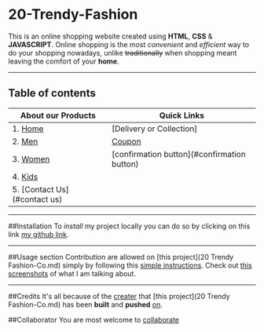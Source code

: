 # 20-Trendy-Fashion

This is an online shopping website created using **HTML**, **CSS** & **JAVASCRIPT**. Online shopping is the most *convenient* and *efficient* way to do your shopping nowadays, unlike ~~traditionally~~ when shopping meant leaving the comfort of your __home__.
___
## Table of contents
About our Products | Quick Links
------------ | -------------
1. [Home](#home) | [Delivery or Collection]
2. [Men](#men) | [Coupon](#coupon)
3. [Women](#women) | [confirmation button](#confirmation button)
4. [Kids](#kids) |
5. [Contact Us](#contact us) |

___
##Installation
To *install* my project locally you can do so by clicking on this link [my github link](@makgabo-droid).
___
##Usage section
Contribution are allowed on [this project](20 Trendy Fashion-Co.md) simply by following this [simple instructions](makgabo-driod@github.com). Check out [this screenshots](Screenshots) of what I am talking about.
___
##Credits
It's all because of the [creater](@makgabo-droid) that  [this project](20 Trendy Fashion-Co.md) has been **built** and **pushed** [on](github.com). 

##Collaborator
You are most welcome to [collaborate](students@hyperiondev.com)





